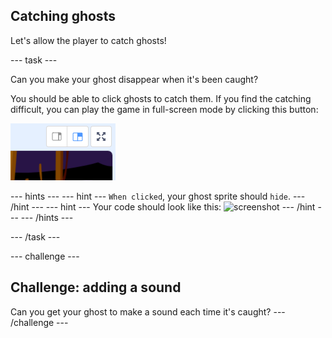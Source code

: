 ## Catching ghosts

Let's allow the player to catch ghosts!

--- task ---

Can you make your ghost disappear when it's been caught?

You should be able to click ghosts to catch them. If you find the catching difficult, you can play the game in full-screen mode by clicking this button:

![screenshot](images/ghost-fullscreen.png)

--- hints ---
--- hint ---
`When clicked`, your ghost sprite should `hide`.
--- /hint ---
--- hint ---
Your code should look like this:
![screenshot](images/ghost-catch-code.png)
--- /hint ---
--- /hints ---

--- /task ---

--- challenge ---
## Challenge: adding a sound
Can you get your ghost to make a sound each time it's caught?
--- /challenge ---
